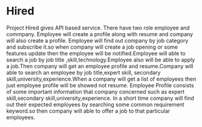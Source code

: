 # Hired
Project Hired gives API based service.
There have two role employee and commpany. Employee will create a profile along with resume and company will also create a profile.
Employee will find out company by  job category and subscribe it.so when company will create a job opening or some features update 
then the employee will be notified.Employee will able to search a job by job  title ,skill,technology.Employee also will be able to
apply a job.Then company will get an employee profile and resume.Company will able to search an employee by job title,expert skill,
secondary skill,university,experience.When a company will get a list of employees then just employee profile will be showed not resume.
Employee Profile consists of  some important information that company concerned such as expert skill,secondary  skill,university,experience.
In a short time company will find out their expected employees by searching some common requirement keyword.so then company will able to  offer a job to that particular employees.
